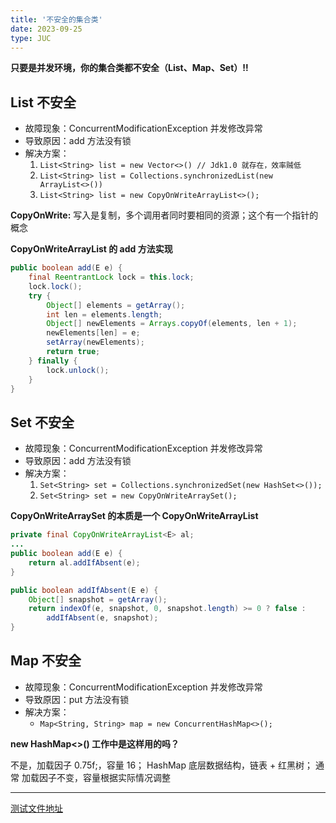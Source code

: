 ```yaml
---
title: '不安全的集合类'
date: 2023-09-25
type: JUC
---
```


**只要是并发环境，你的集合类都不安全（List、Map、Set）‼️**

## List 不安全

- 故障现象：ConcurrentModificationException 并发修改异常
- 导致原因：add 方法没有锁
- 解决方案：
  1. `List<String> list = new Vector<>() // Jdk1.0 就存在，效率贼低`
  2. `List<String> list = Collections.synchronizedList(new ArrayList<>())`
  3. `List<String> list = new CopyOnWriteArrayList<>();`

**CopyOnWrite:** 写入是复制，多个调用者同时要相同的资源；这个有一个指针的概念

**CopyOnWriteArrayList 的 add 方法实现**

```java
public boolean add(E e) {
    final ReentrantLock lock = this.lock;
    lock.lock();
    try {
        Object[] elements = getArray();
        int len = elements.length;
        Object[] newElements = Arrays.copyOf(elements, len + 1);
        newElements[len] = e;
        setArray(newElements);
        return true;
    } finally {
        lock.unlock();
    }
}
```

## Set 不安全

- 故障现象：ConcurrentModificationException 并发修改异常
- 导致原因：add 方法没有锁
- 解决方案：
  1. `Set<String> set = Collections.synchronizedSet(new HashSet<>());`
  2. `Set<String> set = new CopyOnWriteArraySet();`

**CopyOnWriteArraySet 的本质是一个 CopyOnWriteArrayList**

```java
private final CopyOnWriteArrayList<E> al;
...
public boolean add(E e) {
    return al.addIfAbsent(e);
}

```

```java
public boolean addIfAbsent(E e) {
    Object[] snapshot = getArray();
    return indexOf(e, snapshot, 0, snapshot.length) >= 0 ? false :
        addIfAbsent(e, snapshot);
}
```

## Map 不安全

- 故障现象：ConcurrentModificationException 并发修改异常
- 导致原因：put 方法没有锁
- 解决方案：
  - `Map<String, String> map = new ConcurrentHashMap<>();`

**new HashMap<>() 工作中是这样用的吗？**

不是，加载因子 0.75f;，容量 16；
HashMap 底层数据结构，链表 + 红黑树；
通常 加载因子不变，容量根据实际情况调整

<hr/>

[测试文件地址](https://github.com/ZhengKe996/JUC-Code/tree/main/src/main/java/fun/timu/unsafe)
